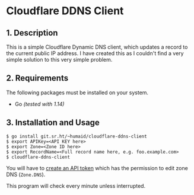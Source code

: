 # Cloudflare DDNS Client

## 1. Description

This is a simple Cloudflare Dynamic DNS client, which updates a record to the
current public IP address. I have created this as I couldn't find a very simple
solution to this very simple problem.

## 2. Requirements

The following packages must be installed on your system.

- Go *(tested with 1.14)*

## 3. Installation and Usage

```
$ go install git.sr.ht/~humaid/cloudflare-ddns-client
$ export APIKey=<API KEY here>
$ export Zone=<Zone ID here>
$ export RecordName=<Full record name here, e.g. foo.example.com>
$ cloudflare-ddns-client
```

You will have to [create an API token](https://dash.cloudflare.com/profile/api-tokens)
which has the permission to edit zone DNS (`Zone.DNS`).

This program will check every minute unless interrupted.
